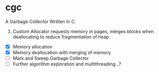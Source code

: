 # cgc
A Garbage Collector Written In C.

1. Custom Allocator
   requests memory in pages, merges blocks when deallocating to reduce fragmentation of heap.

- [x] Memory allocation 
- [x] Memory deallocation with merging of memory
- [ ] Mark and Sweep Garbage Collector
- [ ] Further algorithm exploration and multithreading...?
